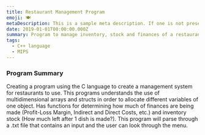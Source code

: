 ```yaml
---
title: Restaurant Management Program
emoji: 🍽
metaDescription: This is a sample meta description. If one is not present in your page/project's front matter, the default metadata.desciption will be used instead.
date: 2019-01-01T00:00:00.000Z
summary: Program to manage inventory, stock and finances of a restaurant. (Current Project Incomplete)
tags:
  - C++ language 
  - MIPS
---
```


### Program Summary

Creating a program using the C language to create a management system for restaurants to use. This programs understands the use of multidimensional arrays and structs in order to allocate different variables of one object. Has functions for determining how much of finances are being made (Profit-Loss Margin, Indirect and Direct Costs, etc.) and inventory stock (How much left after 1 dish is made?). This program will parse through a .txt file that contains an input and the user can look through the menu. 
